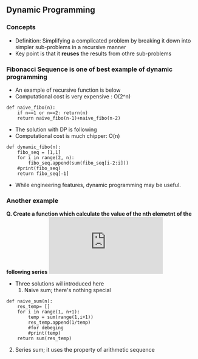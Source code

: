 

## Dynamic Programming
### Concepts
* Definition: Simplifying a complicated problem by breaking it down into simpler sub-problems in a recursive manner
* Key point is that it **reuses** the results from othre sub-problems

### Fibonacci Sequence is one of best example of dynamic programming
* An example of recursive function is below
* Computational cost is very expensive : O(2^n)
```
def naive_fibo(n):
    if n==1 or n==2: return(n)
    return naive_fibo(n-1)+naive_fibo(n-2)
```
* The solution with DP is following
* Computational cost is much chipper: O(n)
```
def dynamic_fibo(n):
    fibo_seq = [1,1]
    for i in range(2, n):
        fibo_seq.append(sum(fibo_seq[i-2:i]))
    #print(fibo_seq)
    return fibo_seq[-1]
```
* While engineering features, dynamic programming may be useful. 

### Another example
**Q. Create a function which calculate the value of the nth elemetnt of the following series**
![equation](https://latex.codecogs.com/gif.latex?%5Csum_%7Bi%7D%5E%7Bn%7D%5Cfrac%7B1%7D%7B%5Csum_%7Bj%7D%5E%7Bi%7Dj%7D)
* Three solutions wil introduced here  
  1. Naive sum; there's nothing special
```
def naive_sum(n):
    res_temp= []
    for i in range(1, n+1):
        temp = sum(range(1,i+1))
        res_temp.append(1/temp)
        #for debeging
        #print(temp)
    return sum(res_temp)
```
  2. Series sum; it uses the property of arithmetic sequence

